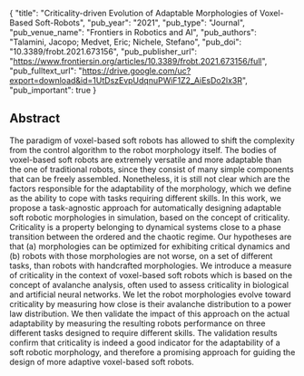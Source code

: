 {
  "title": "Criticality-driven Evolution of Adaptable Morphologies of Voxel-Based Soft-Robots",
  "pub_year": "2021",
  "pub_type": "Journal",
  "pub_venue_name": "Frontiers in Robotics and AI",
  "pub_authors": "Talamini, Jacopo; Medvet, Eric; Nichele, Stefano",
  "pub_doi": "10.3389/frobt.2021.673156",
  "pub_publisher_url": "https://www.frontiersin.org/articles/10.3389/frobt.2021.673156/full",
  "pub_fulltext_url": "https://drive.google.com/uc?export=download&id=1UtDszEvpUdqnuPWiF1Z2_AiEsDo2lx3R",
  "pub_important": true
}

## Abstract
The paradigm of voxel-based soft robots has allowed to shift the complexity from the control algorithm to the robot morphology itself. The bodies of voxel-based soft robots are extremely versatile and more adaptable than the one of traditional robots, since they consist of many simple components that can be freely assembled. Nonetheless, it is still not clear which are the factors responsible for the adaptability of the morphology, which we define as the ability to cope with tasks requiring different skills. In this work, we propose a task-agnostic approach for automatically designing adaptable soft robotic morphologies in simulation, based on the concept of criticality. Criticality is a property belonging to dynamical systems close to a phase transition between the ordered and the chaotic regime. Our hypotheses are that (a) morphologies can be optimized for exhibiting critical dynamics and (b) robots with those morphologies are not worse, on a set of different tasks, than robots with handcrafted morphologies. We introduce a measure of criticality in the context of voxel-based soft robots which is based on the concept of avalanche analysis, often used to assess criticality in biological and artificial neural networks. We let the robot morphologies evolve toward criticality by measuring how close is their avalanche distribution to a power law distribution. We then validate the impact of this approach on the actual adaptability by measuring the resulting robots performance on three different tasks designed to require different skills. The validation results confirm that criticality is indeed a good indicator for the adaptability of a soft robotic morphology, and therefore a promising approach for guiding the design of more adaptive voxel-based soft robots.
